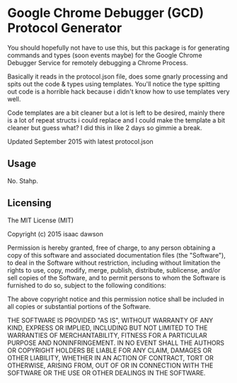 # Google Chrome Debugger (GCD) Protocol Generator
You should hopefully not have to use this, but this package is for generating commands and types (soon events maybe) for the Google Chrome Debugger Service for remotely debugging a Chrome Process.

Basically it reads in the protocol.json file, does some gnarly processing and spits out the code & types using templates. You'll notice the type spitting out code is a horrible hack because i didn't know how to use templates very well.

Code templates are a bit cleaner but a lot is left to be desired, mainly there is a lot of repeat structs i could replace and I could make the template a bit cleaner but guess what? I did this in like 2 days so gimmie a break.

Updated September 2015 with latest protocol.json
## Usage
No. Stahp.

## Licensing
The MIT License (MIT)

Copyright (c) 2015 isaac dawson

Permission is hereby granted, free of charge, to any person obtaining a copy
of this software and associated documentation files (the "Software"), to deal
in the Software without restriction, including without limitation the rights
to use, copy, modify, merge, publish, distribute, sublicense, and/or sell
copies of the Software, and to permit persons to whom the Software is
furnished to do so, subject to the following conditions:

The above copyright notice and this permission notice shall be included in
all copies or substantial portions of the Software.

THE SOFTWARE IS PROVIDED "AS IS", WITHOUT WARRANTY OF ANY KIND, EXPRESS OR
IMPLIED, INCLUDING BUT NOT LIMITED TO THE WARRANTIES OF MERCHANTABILITY,
FITNESS FOR A PARTICULAR PURPOSE AND NONINFRINGEMENT. IN NO EVENT SHALL THE
AUTHORS OR COPYRIGHT HOLDERS BE LIABLE FOR ANY CLAIM, DAMAGES OR OTHER
LIABILITY, WHETHER IN AN ACTION OF CONTRACT, TORT OR OTHERWISE, ARISING FROM,
OUT OF OR IN CONNECTION WITH THE SOFTWARE OR THE USE OR OTHER DEALINGS IN
THE SOFTWARE.
